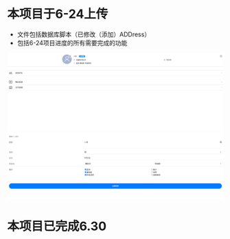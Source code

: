 # 本项目于6-24上传

- 文件包括数据库脚本（已修改（添加）ADDress）
- 包括6-24项目进度的所有需要完成的功能

<img src="img/4eb9f8ed8304ce4f7c6263d467073e8d.png" alt="截图" style="zoom:100%;" />

<img src="img/3c178dfc3be7410a8dbb847cf566bb99.png" alt="截图" style="zoom:100%;" />

# 本项目已完成6.30
